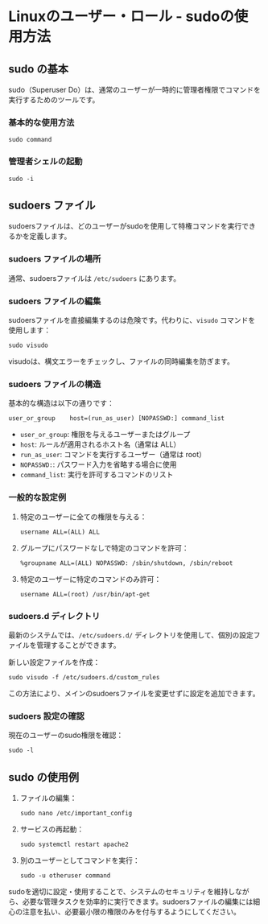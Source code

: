 # Linuxのユーザー・ロール - sudoの使用方法

## sudo の基本

sudo（Superuser Do）は、通常のユーザーが一時的に管理者権限でコマンドを実行するためのツールです。

### 基本的な使用方法
```
sudo command
```

### 管理者シェルの起動
```
sudo -i
```

## sudoers ファイル

sudoersファイルは、どのユーザーがsudoを使用して特権コマンドを実行できるかを定義します。

### sudoers ファイルの場所
通常、sudoersファイルは `/etc/sudoers` にあります。

### sudoers ファイルの編集
sudoersファイルを直接編集するのは危険です。代わりに、`visudo` コマンドを使用します：
```
sudo visudo
```
visudoは、構文エラーをチェックし、ファイルの同時編集を防ぎます。

### sudoers ファイルの構造

基本的な構造は以下の通りです：
```
user_or_group    host=(run_as_user) [NOPASSWD:] command_list
```

- `user_or_group`: 権限を与えるユーザーまたはグループ
- `host`: ルールが適用されるホスト名（通常は ALL）
- `run_as_user`: コマンドを実行するユーザー（通常は root）
- `NOPASSWD:`: パスワード入力を省略する場合に使用
- `command_list`: 実行を許可するコマンドのリスト

### 一般的な設定例

1. 特定のユーザーに全ての権限を与える：
   ```
   username ALL=(ALL) ALL
   ```

2. グループにパスワードなしで特定のコマンドを許可：
   ```
   %groupname ALL=(ALL) NOPASSWD: /sbin/shutdown, /sbin/reboot
   ```

3. 特定のユーザーに特定のコマンドのみ許可：
   ```
   username ALL=(root) /usr/bin/apt-get
   ```

### sudoers.d ディレクトリ

最新のシステムでは、`/etc/sudoers.d/` ディレクトリを使用して、個別の設定ファイルを管理することができます。

新しい設定ファイルを作成：
```
sudo visudo -f /etc/sudoers.d/custom_rules
```

この方法により、メインのsudoersファイルを変更せずに設定を追加できます。

### sudoers 設定の確認

現在のユーザーのsudo権限を確認：
```
sudo -l
```

## sudo の使用例

1. ファイルの編集：
   ```
   sudo nano /etc/important_config
   ```

2. サービスの再起動：
   ```
   sudo systemctl restart apache2
   ```

3. 別のユーザーとしてコマンドを実行：
   ```
   sudo -u otheruser command
   ```

sudoを適切に設定・使用することで、システムのセキュリティを維持しながら、必要な管理タスクを効率的に実行できます。sudoersファイルの編集には細心の注意を払い、必要最小限の権限のみを付与するようにしてください。

